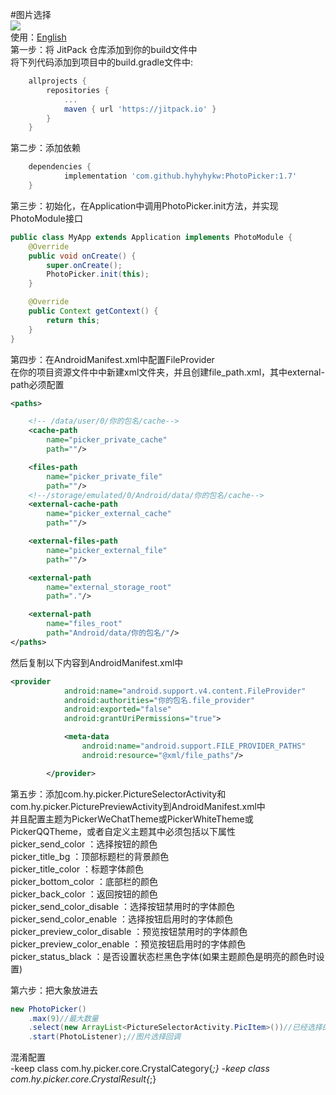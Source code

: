 #图片选择<br>
[![](https://jitpack.io/v/hyhyhykw/PhotoPicker.svg)](https://jitpack.io/#hyhyhykw/PhotoPicker)<br>
使用：[English](README-en.md)<br>
第一步：将 JitPack 仓库添加到你的build文件中<br>
将下列代码添加到项目中的build.gradle文件中:
```gradle
	allprojects {
		repositories {
			...
			maven { url 'https://jitpack.io' }
		}
	}
```

第二步：添加依赖
```gradle
	dependencies {
	        implementation 'com.github.hyhyhykw:PhotoPicker:1.7'
	}
```

第三步：初始化，在Application中调用PhotoPicker.init方法，并实现PhotoModule接口
```Java
public class MyApp extends Application implements PhotoModule {
    @Override
    public void onCreate() {
        super.onCreate();
        PhotoPicker.init(this);
    }

    @Override
    public Context getContext() {
        return this;
    }
}
```

第四步：在AndroidManifest.xml中配置FileProvider<br>
在你的项目资源文件中中新建xml文件夹，并且创建file_path.xml，其中external-path必须配置
```xml
<paths>

    <!-- /data/user/0/你的包名/cache-->
    <cache-path
        name="picker_private_cache"
        path=""/>

    <files-path
        name="picker_private_file"
        path=""/>
    <!--/storage/emulated/0/Android/data/你的包名/cache-->
    <external-cache-path
        name="picker_external_cache"
        path=""/>

    <external-files-path
        name="picker_external_file"
        path=""/>

    <external-path
        name="external_storage_root"
        path="."/>

    <external-path
        name="files_root"
        path="Android/data/你的包名/"/>
</paths>
```

然后复制以下内容到AndroidManifest.xml中
```xml
<provider
            android:name="android.support.v4.content.FileProvider"
            android:authorities="你的包名.file_provider"
            android:exported="false"
            android:grantUriPermissions="true">

            <meta-data
                android:name="android.support.FILE_PROVIDER_PATHS"
                android:resource="@xml/file_paths"/>

        </provider>
```
第五步：添加com.hy.picker.PictureSelectorActivity和com.hy.picker.PicturePreviewActivity到AndroidManifest.xml中<br>
并且配置主题为PickerWeChatTheme或PickerWhiteTheme或PickerQQTheme，或者自定义主题其中必须包括以下属性<br>
picker_send_color ：选择按钮的颜色<br>
picker_title_bg ：顶部标题栏的背景颜色<br>
picker_title_color ：标题字体颜色<br>
picker_bottom_color ：底部栏的颜色<br>
picker_back_color ：返回按钮的颜色<br>
picker_send_color_disable ：选择按钮禁用时的字体颜色<br>
picker_send_color_enable ：选择按钮启用时的字体颜色<br>
picker_preview_color_disable ：预览按钮禁用时的字体颜色<br>
picker_preview_color_enable ：预览按钮启用时的字体颜色<br>
picker_status_black ：是否设置状态栏黑色字体(如果主题颜色是明亮的颜色时设置)

第六步：把大象放进去
```Java
new PhotoPicker()
    .max(9)//最大数量
    .select(new ArrayList<PictureSelectorActivity.PicItem>())//已经选择的图片
    .start(PhotoListener);//图片选择回调
```

混淆配置<br>
-keep class com.hy.picker.core.CrystalCategory{*;}
-keep class com.hy.picker.core.CrystalResult{*;}